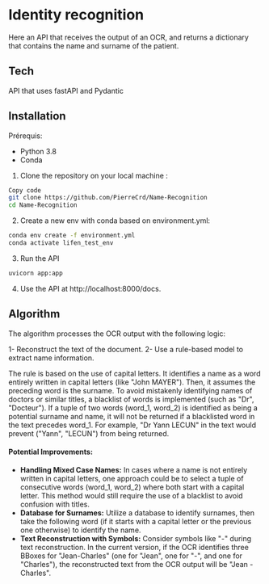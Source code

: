 # Identity recognition
Here an API that receives the output of an OCR, and returns a dictionary that contains the name and surname of the patient.  

## Tech
API that uses fastAPI and Pydantic

## Installation

Prérequis:
- Python 3.8
- Conda 

1. Clone the repository on your local machine :

```sh
Copy code
git clone https://github.com/PierreCrd/Name-Recognition
cd Name-Recognition
```
2. Create a new env with conda based on environment.yml:

```sh
conda env create -f environment.yml
conda activate lifen_test_env
```

3. Run the API

```sh
uvicorn app:app
```

4. Use the API at  http://localhost:8000/docs.

## Algorithm

The algorithm processes the OCR output with the following logic:

1- Reconstruct the text of the document.
2- Use a rule-based model to extract name information.

The rule is based on the use of capital letters. It identifies a name as a word entirely written in capital letters (like "John MAYER"). Then, it assumes the preceding word is the surname. To avoid mistakenly identifying names of doctors or similar titles, a blacklist of words is implemented (such as "Dr", "Docteur"). If a tuple of two words (word_1, word_2) is identified as being a potential surname and name, it will not be returned if a blacklisted word in the text precedes word_1. For example, "Dr Yann LECUN" in the text would prevent ("Yann", "LECUN") from being returned.

#### Potential Improvements:
 - __Handling Mixed Case Names:__ In cases where a name is not entirely written in capital letters, one approach could be to select a tuple of consecutive words (word_1, word_2) where both start with a capital letter. This method would still require the use of a blacklist to avoid confusion with titles.
 - __Database for Surnames:__ Utilize a database to identify surnames, then take the following word (if it starts with a capital letter or the previous one otherwise) to identify the name.
 - __Text Reconstruction with Symbols:__ Consider symbols like "-" during text reconstruction. In the current version, if the OCR identifies three BBoxes for "Jean-Charles" (one for "Jean", one for "-", and one for "Charles"), the reconstructed text from the OCR output will be "Jean - Charles".

